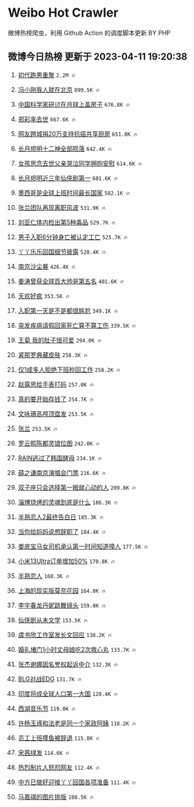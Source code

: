 # Weibo Hot Crawler 



微博热榜爬虫，利用 Github Action 的调度脚本更新 BY PHP 


## 微博今日热榜 更新于 2023-04-11 19:20:38 
1. [初代跑男重聚](https://s.weibo.com/weibo?q=%23%E5%88%9D%E4%BB%A3%E8%B7%91%E7%94%B7%E9%87%8D%E8%81%9A%23&t=31&band_rank=1&Refer=top) `2.2M 🔥` 

1. [冯小刚我人就在北京](https://s.weibo.com/weibo?q=%23%E5%86%AF%E5%B0%8F%E5%88%9A%E6%88%91%E4%BA%BA%E5%B0%B1%E5%9C%A8%E5%8C%97%E4%BA%AC%23&t=31&band_rank=2&Refer=top) `899.5K 🔥` 

1. [中国科学家研讨在月球上盖房子](https://s.weibo.com/weibo?q=%23%E4%B8%AD%E5%9B%BD%E7%A7%91%E5%AD%A6%E5%AE%B6%E7%A0%94%E8%AE%A8%E5%9C%A8%E6%9C%88%E7%90%83%E4%B8%8A%E7%9B%96%E6%88%BF%E5%AD%90%23&t=31&band_rank=3&Refer=top) `676.8K 🔥` 

1. [郑彩率去世](https://s.weibo.com/weibo?q=%E9%83%91%E5%BD%A9%E7%8E%87%E5%8E%BB%E4%B8%96&t=31&band_rank=4&Refer=top) `667.6K 🔥` 

1. [网友跨城捐20万支持抗癌共享厨房](https://s.weibo.com/weibo?q=%23%E7%BD%91%E5%8F%8B%E8%B7%A8%E5%9F%8E%E6%8D%9020%E4%B8%87%E6%94%AF%E6%8C%81%E6%8A%97%E7%99%8C%E5%85%B1%E4%BA%AB%E5%8E%A8%E6%88%BF%23&t=31&band_rank=5&Refer=top) `651.0K 🔥` 

1. [长月烬明十二神全部陨落](https://s.weibo.com/weibo?q=%23%E9%95%BF%E6%9C%88%E7%83%AC%E6%98%8E%E5%8D%81%E4%BA%8C%E7%A5%9E%E5%85%A8%E9%83%A8%E9%99%A8%E8%90%BD%23&t=31&band_rank=6&Refer=top) `642.4K 🔥` 

1. [女孩思念去世父亲哭泣同学拥抱安慰](https://s.weibo.com/weibo?q=%23%E5%A5%B3%E5%AD%A9%E6%80%9D%E5%BF%B5%E5%8E%BB%E4%B8%96%E7%88%B6%E4%BA%B2%E5%93%AD%E6%B3%A3%E5%90%8C%E5%AD%A6%E6%8B%A5%E6%8A%B1%E5%AE%89%E6%85%B0%23&t=31&band_rank=7&Refer=top) `614.6K 🔥` 

1. [长月烬明近三年仙侠剧第一](https://s.weibo.com/weibo?q=%23%E9%95%BF%E6%9C%88%E7%83%AC%E6%98%8E%E8%BF%91%E4%B8%89%E5%B9%B4%E4%BB%99%E4%BE%A0%E5%89%A7%E7%AC%AC%E4%B8%80%23&t=31&band_rank=8&Refer=top) `601.6K 🔥` 

1. [墨西哥是全球上班时间最长国家](https://s.weibo.com/weibo?q=%23%E5%A2%A8%E8%A5%BF%E5%93%A5%E6%98%AF%E5%85%A8%E7%90%83%E4%B8%8A%E7%8F%AD%E6%97%B6%E9%97%B4%E6%9C%80%E9%95%BF%E5%9B%BD%E5%AE%B6%23&t=31&band_rank=9&Refer=top) `582.1K 🔥` 

1. [张兰团队再现离职风波](https://s.weibo.com/weibo?q=%23%E5%BC%A0%E5%85%B0%E5%9B%A2%E9%98%9F%E5%86%8D%E7%8E%B0%E7%A6%BB%E8%81%8C%E9%A3%8E%E6%B3%A2%23&t=31&band_rank=10&Refer=top) `531.9K 🔥` 

1. [刘亚仁体内检出第5种毒品](https://s.weibo.com/weibo?q=%23%E5%88%98%E4%BA%9A%E4%BB%81%E4%BD%93%E5%86%85%E6%A3%80%E5%87%BA%E7%AC%AC5%E7%A7%8D%E6%AF%92%E5%93%81%23&t=31&band_rank=11&Refer=top) `529.7K 🔥` 

1. [男子入职6分钟身亡被认定工亡](https://s.weibo.com/weibo?q=%23%E7%94%B7%E5%AD%90%E5%85%A5%E8%81%8C6%E5%88%86%E9%92%9F%E8%BA%AB%E4%BA%A1%E8%A2%AB%E8%AE%A4%E5%AE%9A%E5%B7%A5%E4%BA%A1%23&t=31&band_rank=12&Refer=top) `525.7K 🔥` 

1. [丫丫乐乐回国细节披露](https://s.weibo.com/weibo?q=%23%E4%B8%AB%E4%B8%AB%E4%B9%90%E4%B9%90%E5%9B%9E%E5%9B%BD%E7%BB%86%E8%8A%82%E6%8A%AB%E9%9C%B2%23&t=31&band_rank=13&Refer=top) `520.4K 🔥` 

1. [南京沙尘暴](https://s.weibo.com/weibo?q=%E5%8D%97%E4%BA%AC%E6%B2%99%E5%B0%98%E6%9A%B4&t=31&band_rank=14&Refer=top) `426.4K 🔥` 

1. [姜涛曾获全球百大帅哥第五名](https://s.weibo.com/weibo?q=%23%E5%A7%9C%E6%B6%9B%E6%9B%BE%E8%8E%B7%E5%85%A8%E7%90%83%E7%99%BE%E5%A4%A7%E5%B8%85%E5%93%A5%E7%AC%AC%E4%BA%94%E5%90%8D%23&t=31&band_rank=15&Refer=top) `401.6K 🔥` 

1. [天欢好疯](https://s.weibo.com/weibo?q=%23%E5%A4%A9%E6%AC%A2%E5%A5%BD%E7%96%AF%23&t=31&band_rank=16&Refer=top) `353.5K 🔥` 

1. [入职第一天是不是都很尴尬](https://s.weibo.com/weibo?q=%23%E5%85%A5%E8%81%8C%E7%AC%AC%E4%B8%80%E5%A4%A9%E6%98%AF%E4%B8%8D%E6%98%AF%E9%83%BD%E5%BE%88%E5%B0%B4%E5%B0%AC%23&t=31&band_rank=17&Refer=top) `349.1K 🔥` 

1. [突发疾病请假回家死亡算不算工伤](https://s.weibo.com/weibo?q=%23%E7%AA%81%E5%8F%91%E7%96%BE%E7%97%85%E8%AF%B7%E5%81%87%E5%9B%9E%E5%AE%B6%E6%AD%BB%E4%BA%A1%E7%AE%97%E4%B8%8D%E7%AE%97%E5%B7%A5%E4%BC%A4%23&t=31&band_rank=18&Refer=top) `339.5K 🔥` 

1. [王菊 我的肚子很可爱](https://s.weibo.com/weibo?q=%E7%8E%8B%E8%8F%8A%20%E6%88%91%E7%9A%84%E8%82%9A%E5%AD%90%E5%BE%88%E5%8F%AF%E7%88%B1&t=31&band_rank=19&Refer=top) `294.0K 🔥` 

1. [紧那罗典藏皮肤](https://s.weibo.com/weibo?q=%23%E7%B4%A7%E9%82%A3%E7%BD%97%E5%85%B8%E8%97%8F%E7%9A%AE%E8%82%A4%23&t=31&band_rank=20&Refer=top) `258.3K 🔥` 

1. [仅1成多人拒绝下班秒回工作](https://s.weibo.com/weibo?q=%23%E4%BB%851%E6%88%90%E5%A4%9A%E4%BA%BA%E6%8B%92%E7%BB%9D%E4%B8%8B%E7%8F%AD%E7%A7%92%E5%9B%9E%E5%B7%A5%E4%BD%9C%23&t=31&band_rank=21&Refer=top) `258.2K 🔥` 

1. [赵露思给手表打码](https://s.weibo.com/weibo?q=%23%E8%B5%B5%E9%9C%B2%E6%80%9D%E7%BB%99%E6%89%8B%E8%A1%A8%E6%89%93%E7%A0%81%23&t=31&band_rank=22&Refer=top) `257.0K 🔥` 

1. [真的要开始存钱了](https://s.weibo.com/weibo?q=%23%E7%9C%9F%E7%9A%84%E8%A6%81%E5%BC%80%E5%A7%8B%E5%AD%98%E9%92%B1%E4%BA%86%23&t=31&band_rank=23&Refer=top) `254.7K 🔥` 

1. [文咏珊高颅顶盘发](https://s.weibo.com/weibo?q=%23%E6%96%87%E5%92%8F%E7%8F%8A%E9%AB%98%E9%A2%85%E9%A1%B6%E7%9B%98%E5%8F%91%23&t=31&band_rank=24&Refer=top) `253.5K 🔥` 

1. [张兰](https://s.weibo.com/weibo?q=%E5%BC%A0%E5%85%B0&t=31&band_rank=25&Refer=top) `253.5K 🔥` 

1. [罗云熙陈都灵错位图](https://s.weibo.com/weibo?q=%23%E7%BD%97%E4%BA%91%E7%86%99%E9%99%88%E9%83%BD%E7%81%B5%E9%94%99%E4%BD%8D%E5%9B%BE%23&t=31&band_rank=26&Refer=top) `242.0K 🔥` 

1. [RAIN逃过了韩国酵母](https://s.weibo.com/weibo?q=%23RAIN%E9%80%83%E8%BF%87%E4%BA%86%E9%9F%A9%E5%9B%BD%E9%85%B5%E6%AF%8D%23&t=31&band_rank=27&Refer=top) `234.1K 🔥` 

1. [薛之谦南京演唱会门票](https://s.weibo.com/weibo?q=%E8%96%9B%E4%B9%8B%E8%B0%A6%E5%8D%97%E4%BA%AC%E6%BC%94%E5%94%B1%E4%BC%9A%E9%97%A8%E7%A5%A8&t=31&band_rank=28&Refer=top) `216.6K 🔥` 

1. [双子座只会选择第一眼就心动的人](https://s.weibo.com/weibo?q=%23%E5%8F%8C%E5%AD%90%E5%BA%A7%E5%8F%AA%E4%BC%9A%E9%80%89%E6%8B%A9%E7%AC%AC%E4%B8%80%E7%9C%BC%E5%B0%B1%E5%BF%83%E5%8A%A8%E7%9A%84%E4%BA%BA%23&t=31&band_rank=29&Refer=top) `209.8K 🔥` 

1. [淄博烧烤的灵魂到底是什么](https://s.weibo.com/weibo?q=%23%E6%B7%84%E5%8D%9A%E7%83%A7%E7%83%A4%E7%9A%84%E7%81%B5%E9%AD%82%E5%88%B0%E5%BA%95%E6%98%AF%E4%BB%80%E4%B9%88%23&t=31&band_rank=30&Refer=top) `186.3K 🔥` 

1. [半熟恋人2最终告白日](https://s.weibo.com/weibo?q=%23%E5%8D%8A%E7%86%9F%E6%81%8B%E4%BA%BA2%E6%9C%80%E7%BB%88%E5%91%8A%E7%99%BD%E6%97%A5%23&t=31&band_rank=31&Refer=top) `185.3K 🔥` 

1. [当你给妈妈说想辞职了](https://s.weibo.com/weibo?q=%23%E5%BD%93%E4%BD%A0%E7%BB%99%E5%A6%88%E5%A6%88%E8%AF%B4%E6%83%B3%E8%BE%9E%E8%81%8C%E4%BA%86%23&t=31&band_rank=32&Refer=top) `184.4K 🔥` 

1. [娄底宝马女司机承认第一时间知道撞人](https://s.weibo.com/weibo?q=%23%E5%A8%84%E5%BA%95%E5%AE%9D%E9%A9%AC%E5%A5%B3%E5%8F%B8%E6%9C%BA%E6%89%BF%E8%AE%A4%E7%AC%AC%E4%B8%80%E6%97%B6%E9%97%B4%E7%9F%A5%E9%81%93%E6%92%9E%E4%BA%BA%23&t=31&band_rank=33&Refer=top) `177.5K 🔥` 

1. [小米13Ultra订单增加50%](https://s.weibo.com/weibo?q=%23%E5%B0%8F%E7%B1%B313Ultra%E8%AE%A2%E5%8D%95%E5%A2%9E%E5%8A%A050%25%23&t=31&band_rank=34&Refer=top) `170.8K 🔥` 

1. [半熟恋人](https://s.weibo.com/weibo?q=%E5%8D%8A%E7%86%9F%E6%81%8B%E4%BA%BA&t=31&band_rank=35&Refer=top) `168.3K 🔥` 

1. [上海的现实版莫奈花园](https://s.weibo.com/weibo?q=%23%E4%B8%8A%E6%B5%B7%E7%9A%84%E7%8E%B0%E5%AE%9E%E7%89%88%E8%8E%AB%E5%A5%88%E8%8A%B1%E5%9B%AD%23&t=31&band_rank=36&Refer=top) `164.0K 🔥` 

1. [李宇春龙丹妮跳舞镜头](https://s.weibo.com/weibo?q=%23%E6%9D%8E%E5%AE%87%E6%98%A5%E9%BE%99%E4%B8%B9%E5%A6%AE%E8%B7%B3%E8%88%9E%E9%95%9C%E5%A4%B4%23&t=31&band_rank=37&Refer=top) `159.0K 🔥` 

1. [仙侠剧从未文学](https://s.weibo.com/weibo?q=%23%E4%BB%99%E4%BE%A0%E5%89%A7%E4%BB%8E%E6%9C%AA%E6%96%87%E5%AD%A6%23&t=31&band_rank=38&Refer=top) `153.5K 🔥` 

1. [虞书欣工作室发长文回应](https://s.weibo.com/weibo?q=%23%E8%99%9E%E4%B9%A6%E6%AC%A3%E5%B7%A5%E4%BD%9C%E5%AE%A4%E5%8F%91%E9%95%BF%E6%96%87%E5%9B%9E%E5%BA%94%23&t=31&band_rank=39&Refer=top) `138.2K 🔥` 

1. [婚礼堵门1小时丈母娘吃2次救心丸](https://s.weibo.com/weibo?q=%23%E5%A9%9A%E7%A4%BC%E5%A0%B5%E9%97%A81%E5%B0%8F%E6%97%B6%E4%B8%88%E6%AF%8D%E5%A8%98%E5%90%832%E6%AC%A1%E6%95%91%E5%BF%83%E4%B8%B8%23&t=31&band_rank=40&Refer=top) `133.7K 🔥` 

1. [张杰谢娜因名誉权起诉中介](https://s.weibo.com/weibo?q=%23%E5%BC%A0%E6%9D%B0%E8%B0%A2%E5%A8%9C%E5%9B%A0%E5%90%8D%E8%AA%89%E6%9D%83%E8%B5%B7%E8%AF%89%E4%B8%AD%E4%BB%8B%23&t=31&band_rank=41&Refer=top) `132.3K 🔥` 

1. [BLG对战EDG](https://s.weibo.com/weibo?q=%23BLG%E5%AF%B9%E6%88%98EDG%23&t=31&band_rank=42&Refer=top) `131.7K 🔥` 

1. [印度将成全球人口第一大国](https://s.weibo.com/weibo?q=%23%E5%8D%B0%E5%BA%A6%E5%B0%86%E6%88%90%E5%85%A8%E7%90%83%E4%BA%BA%E5%8F%A3%E7%AC%AC%E4%B8%80%E5%A4%A7%E5%9B%BD%23&t=31&band_rank=43&Refer=top) `128.4K 🔥` 

1. [西湖音乐节](https://s.weibo.com/weibo?q=%E8%A5%BF%E6%B9%96%E9%9F%B3%E4%B9%90%E8%8A%82&t=31&band_rank=44&Refer=top) `119.0K 🔥` 

1. [许杨玉琢和法老是同一个家政阿姨](https://s.weibo.com/weibo?q=%23%E8%AE%B8%E6%9D%A8%E7%8E%89%E7%90%A2%E5%92%8C%E6%B3%95%E8%80%81%E6%98%AF%E5%90%8C%E4%B8%80%E4%B8%AA%E5%AE%B6%E6%94%BF%E9%98%BF%E5%A7%A8%23&t=31&band_rank=45&Refer=top) `118.2K 🔥` 

1. [员工上班摸鱼被辞退](https://s.weibo.com/weibo?q=%23%E5%91%98%E5%B7%A5%E4%B8%8A%E7%8F%AD%E6%91%B8%E9%B1%BC%E8%A2%AB%E8%BE%9E%E9%80%80%23&t=31&band_rank=46&Refer=top) `115.8K 🔥` 

1. [宋茜绿发](https://s.weibo.com/weibo?q=%23%E5%AE%8B%E8%8C%9C%E7%BB%BF%E5%8F%91%23&t=31&band_rank=47&Refer=top) `114.6K 🔥` 

1. [热烈制片人怒怼网友](https://s.weibo.com/weibo?q=%23%E7%83%AD%E7%83%88%E5%88%B6%E7%89%87%E4%BA%BA%E6%80%92%E6%80%BC%E7%BD%91%E5%8F%8B%23&t=31&band_rank=48&Refer=top) `112.4K 🔥` 

1. [中方已做好迎接丫丫回国各项准备](https://s.weibo.com/weibo?q=%23%E4%B8%AD%E6%96%B9%E5%B7%B2%E5%81%9A%E5%A5%BD%E8%BF%8E%E6%8E%A5%E4%B8%AB%E4%B8%AB%E5%9B%9E%E5%9B%BD%E5%90%84%E9%A1%B9%E5%87%86%E5%A4%87%23&t=31&band_rank=49&Refer=top) `111.4K 🔥` 

1. [马嘉祺的图片排版](https://s.weibo.com/weibo?q=%23%E9%A9%AC%E5%98%89%E7%A5%BA%E7%9A%84%E5%9B%BE%E7%89%87%E6%8E%92%E7%89%88%23&t=31&band_rank=50&Refer=top) `108.5K 🔥` 

